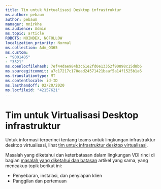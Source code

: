 ```yaml
---
title: Tim untuk Virtualisasi Desktop infrastruktur
ms.author: pebaum
author: pebaum
manager: mnirkhe
ms.audience: Admin
ms.topic: article
ROBOTS: NOINDEX, NOFOLLOW
localization_priority: Normal
ms.collection: Adm_O365
ms.custom:
- "9001485"
- "3521"
ms.openlocfilehash: 7ef44dae984b3c61e2fd0e13352f90898c15d8b6
ms.sourcegitcommit: a7c17217c170ead24571421baaf5a14f1525b1a6
ms.translationtype: MT
ms.contentlocale: id-ID
ms.lasthandoff: 02/20/2020
ms.locfileid: "42157621"
---
```

# <a name="teams-for-virtualized-desktop-infrastructure"></a>Tim untuk Virtualisasi Desktop infrastruktur

Untuk informasi terperinci tentang teams untuk lingkungan infrastruktur desktop virtualisasi, lihat [tim untuk infrastruktur desktop virtualisasi](https://docs.microsoft.com/en-us/microsoftteams/teams-for-vdi).

Masalah yang diketahui dan keterbatasan dalam lingkungan VDI rinci di bagian [masalah yang diketahui dan batasan](https://docs.microsoft.com/en-us/microsoftteams/teams-for-vdi#known-issues-and-limitations) artikel yang sama, yang mencakup topik berikut ini:
 - Penyebaran, instalasi, dan penyiapan klien
 - Panggilan dan pertemuan